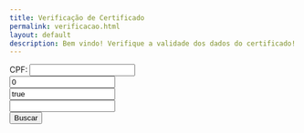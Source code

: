 ```yaml
---
title: Verificação de Certificado
permalink: verificacao.html
layout: default
description: Bem vindo! Verifique a validade dos dados do certificado!
---
```




<html><head>    
    <script type="text/javascript">
    	function setCPF(){
    		var line = window.location.searchParams.get("line");
    		var cpf = window.location.searchParams.get("cpf");
    		document.getElementById("cpf").value = cpf;
    		document.getElementById("range").value = line+":"+line;
    	}
    </script>
  </head>
  <body onload="setCPF();">
        <form action="https://docs.google.com/spreadsheets/d/1uSAoq6YB6vYt7urYJPBcj3QfTQ57K-FnXzp0dBwj0OM/pubhtml" method="get" target="_blank">
      CPF: <input id="cpf" type="text" value="" readonly><br>
          <input id="gid" type="text" value="0"><br>
          <input id="single" type="text" value="true"><br>
          <input id="range" type="text" value=""><br>
      <input type="button" value="Buscar" onclick="submit();"><br><br>
    </form>
</body></html>
